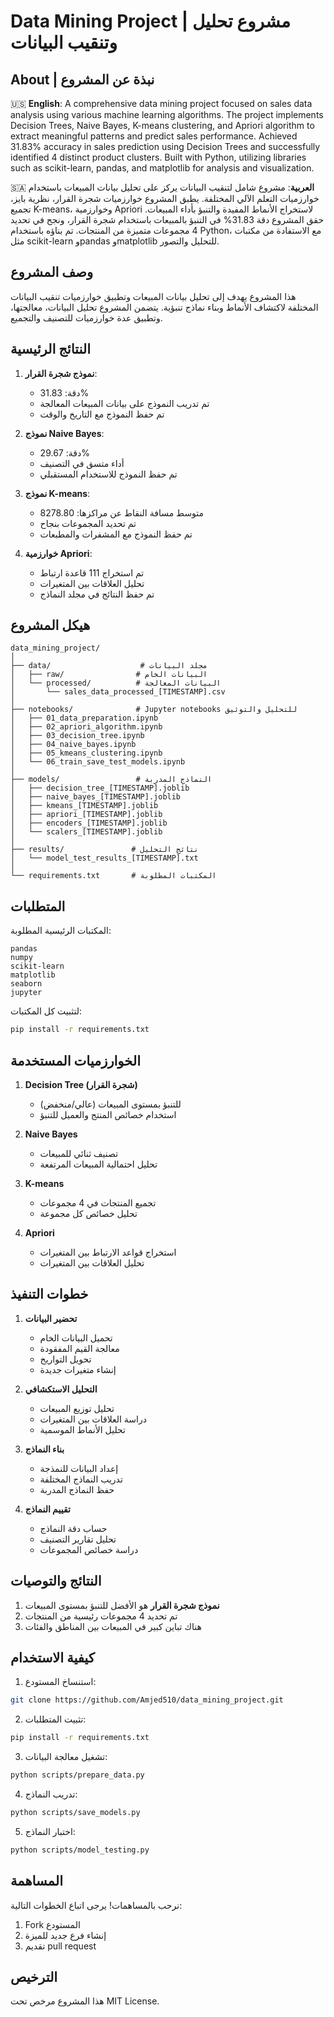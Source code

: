 # Data Mining Project | مشروع تحليل وتنقيب البيانات

## About | نبذة عن المشروع

🇺🇸 **English**:
A comprehensive data mining project focused on sales data analysis using various machine learning algorithms. The project implements Decision Trees, Naive Bayes, K-means clustering, and Apriori algorithm to extract meaningful patterns and predict sales performance. Achieved 31.83% accuracy in sales prediction using Decision Trees and successfully identified 4 distinct product clusters. Built with Python, utilizing libraries such as scikit-learn, pandas, and matplotlib for analysis and visualization.

🇸🇦 **العربية**:
مشروع شامل لتنقيب البيانات يركز على تحليل بيانات المبيعات باستخدام خوارزميات التعلم الآلي المختلفة. يطبق المشروع خوارزميات شجرة القرار، نظرية بايز، تجميع K-means، وخوارزمية Apriori لاستخراج الأنماط المفيدة والتنبؤ بأداء المبيعات. حقق المشروع دقة 31.83% في التنبؤ بالمبيعات باستخدام شجرة القرار، ونجح في تحديد 4 مجموعات متميزة من المنتجات. تم بناؤه باستخدام Python، مع الاستفادة من مكتبات مثل scikit-learn وpandas وmatplotlib للتحليل والتصور.

## وصف المشروع
هذا المشروع يهدف إلى تحليل بيانات المبيعات وتطبيق خوارزميات تنقيب البيانات المختلفة لاكتشاف الأنماط وبناء نماذج تنبؤية. يتضمن المشروع تحليل البيانات، معالجتها، وتطبيق عدة خوارزميات للتصنيف والتجميع.

## النتائج الرئيسية
1. **نموذج شجرة القرار**:
   - دقة: 31.83%
   - تم تدريب النموذج على بيانات المبيعات المعالجة
   - تم حفظ النموذج مع التاريخ والوقت

2. **نموذج Naive Bayes**:
   - دقة: 29.67%
   - أداء متسق في التصنيف
   - تم حفظ النموذج للاستخدام المستقبلي

3. **نموذج K-means**:
   - متوسط مسافة النقاط عن مراكزها: 8278.80
   - تم تحديد المجموعات بنجاح
   - تم حفظ النموذج مع المشفرات والمطبعات

4. **خوارزمية Apriori**:
   - تم استخراج 111 قاعدة ارتباط
   - تحليل العلاقات بين المتغيرات
   - تم حفظ النتائج في مجلد النماذج

## هيكل المشروع
```
data_mining_project/
│
├── data/                    # مجلد البيانات
│   ├── raw/                # البيانات الخام
│   └── processed/          # البيانات المعالجة
│       └── sales_data_processed_[TIMESTAMP].csv
│
├── notebooks/              # Jupyter notebooks للتحليل والتوثيق
│   ├── 01_data_preparation.ipynb
│   ├── 02_apriori_algorithm.ipynb
│   ├── 03_decision_tree.ipynb
│   ├── 04_naive_bayes.ipynb
│   ├── 05_kmeans_clustering.ipynb
│   └── 06_train_save_test_models.ipynb
│
├── models/                 # النماذج المدربة
│   ├── decision_tree_[TIMESTAMP].joblib
│   ├── naive_bayes_[TIMESTAMP].joblib
│   ├── kmeans_[TIMESTAMP].joblib
│   ├── apriori_[TIMESTAMP].joblib
│   ├── encoders_[TIMESTAMP].joblib
│   └── scalers_[TIMESTAMP].joblib
│
├── results/               # نتائج التحليل
│   └── model_test_results_[TIMESTAMP].txt
│
└── requirements.txt       # المكتبات المطلوبة
```

## المتطلبات
المكتبات الرئيسية المطلوبة:
```
pandas
numpy
scikit-learn
matplotlib
seaborn
jupyter
```

لتثبيت كل المكتبات:
```bash
pip install -r requirements.txt
```

## الخوارزميات المستخدمة
1. **Decision Tree (شجرة القرار)**
   - للتنبؤ بمستوى المبيعات (عالي/منخفض)
   - استخدام خصائص المنتج والعميل للتنبؤ

2. **Naive Bayes**
   - تصنيف ثنائي للمبيعات
   - تحليل احتمالية المبيعات المرتفعة

3. **K-means**
   - تجميع المنتجات في 4 مجموعات
   - تحليل خصائص كل مجموعة

4. **Apriori**
   - استخراج قواعد الارتباط بين المتغيرات
   - تحليل العلاقات بين المتغيرات

## خطوات التنفيذ
1. **تحضير البيانات**
   - تحميل البيانات الخام
   - معالجة القيم المفقودة
   - تحويل التواريخ
   - إنشاء متغيرات جديدة

2. **التحليل الاستكشافي**
   - تحليل توزيع المبيعات
   - دراسة العلاقات بين المتغيرات
   - تحليل الأنماط الموسمية

3. **بناء النماذج**
   - إعداد البيانات للنمذجة
   - تدريب النماذج المختلفة
   - حفظ النماذج المدربة

4. **تقييم النماذج**
   - حساب دقة النماذج
   - تحليل تقارير التصنيف
   - دراسة خصائص المجموعات

## النتائج والتوصيات
1. **نموذج شجرة القرار** هو الأفضل للتنبؤ بمستوى المبيعات
2. تم تحديد 4 مجموعات رئيسية من المنتجات
3. هناك تباين كبير في المبيعات بين المناطق والفئات

## كيفية الاستخدام
1. استنساخ المستودع:
```bash
git clone https://github.com/Amjed510/data_mining_project.git
```

2. تثبيت المتطلبات:
```bash
pip install -r requirements.txt
```

3. تشغيل معالجة البيانات:
```bash
python scripts/prepare_data.py
```

4. تدريب النماذج:
```bash
python scripts/save_models.py
```

5. اختبار النماذج:
```bash
python scripts/model_testing.py
```

## المساهمة
نرحب بالمساهمات! يرجى اتباع الخطوات التالية:
1. Fork المستودع
2. إنشاء فرع جديد للميزة
3. تقديم pull request

## الترخيص
هذا المشروع مرخص تحت MIT License.
